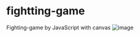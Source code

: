 # fightting-game
Fighting-game by JavaScript with canvas
![image](https://user-images.githubusercontent.com/76104316/176593161-9ab3f0f5-c869-4a2f-bd0c-98a5221529a2.png)
